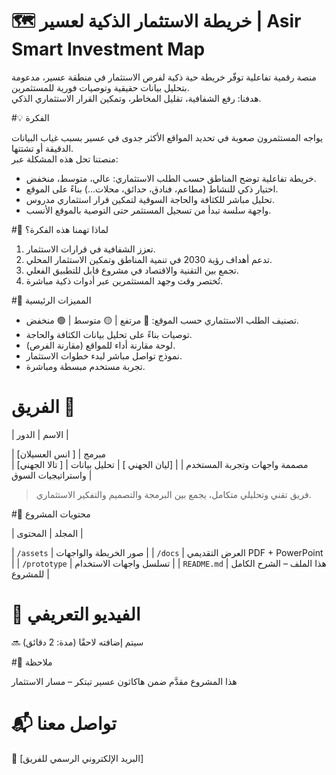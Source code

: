  # 🗺️ خريطة الاستثمار الذكية لعسير | Asir Smart Investment Map

منصة رقمية تفاعلية توفّر خريطة حية ذكية لفرص الاستثمار في منطقة عسير، مدعومة بتحليل بيانات حقيقية وتوصيات فورية للمستثمرين.  
هدفنا: رفع الشفافية، تقليل المخاطر، وتمكين القرار الاستثماري الذكي.

#💡 الفكرة

يواجه المستثمرون صعوبة في تحديد المواقع الأكثر جدوى في عسير بسبب غياب البيانات الدقيقة أو تشتتها.  
منصتنا تحل هذه المشكلة عبر:

- خريطة تفاعلية توضح المناطق حسب الطلب الاستثماري: عالي، متوسط، منخفض.
- اختيار ذكي للنشاط (مطاعم، فنادق، حدائق، محلات...) بناءً على الموقع.
- تحليل مباشر للكثافة والحاجة السوقية لتمكين قرار استثماري مدروس.
- واجهة سلسة تبدأ من تسجيل المستثمر حتى التوصية بالموقع الأنسب.


#🚀 لماذا تهمنا هذه الفكرة؟

1. تعزز الشفافية في قرارات الاستثمار.
2. تدعم أهداف رؤية 2030 في تنمية المناطق وتمكين الاستثمار المحلي.
3. تجمع بين التقنية والاقتصاد في مشروع قابل للتطبيق الفعلي.
4. تُختصر وقت وجهد المستثمرين عبر أدوات ذكية مباشرة.



 #🧠 المميزات الرئيسية

- تصنيف الطلب الاستثماري حسب الموقع: 🔴 مرتفع | 🟡 متوسط | 🟢 منخفض.
- توصيات بناءً على تحليل بيانات الكثافة والحاجة.
- لوحة مقارنة أداء للمواقع (مقارنة الفرص).
- نموذج تواصل مباشر لبدء خطوات الاستثمار.
- تجربة مستخدم مبسطة ومباشرة.



# الفريق 👥

| الاسم | الدور |

| [انس العسيلان ] | مبرمج  
| [تالا الجهني ] | مصممة واجهات وتجربة المستخدم |
| [ليان الجهني ] | تحليل بيانات واستراتيجيات السوق |

> فريق تقني وتحليلي متكامل، يجمع بين البرمجة والتصميم والتفكير الاستثماري.



#📁 محتويات المشروع

| المجلد | المحتوى |

| `/assets` | صور الخريطة والواجهات |
| `/docs` | العرض التقديمي PDF + PowerPoint |
| `/prototype` | تسلسل واجهات الاستخدام |
| `README.md` | هذا الملف – الشرح الكامل للمشروع |



# 🎥 الفيديو التعريفي

🔜 سيتم إضافته لاحقًا (مدة: 2 دقائق)



#📌 ملاحظة

هذا المشروع مقدَّم ضمن هاكاثون عسير تبتكر – مسار الاستثمار


# 📬 تواصل معنا

📧 [البريد الإلكتروني الرسمي للفريق]
